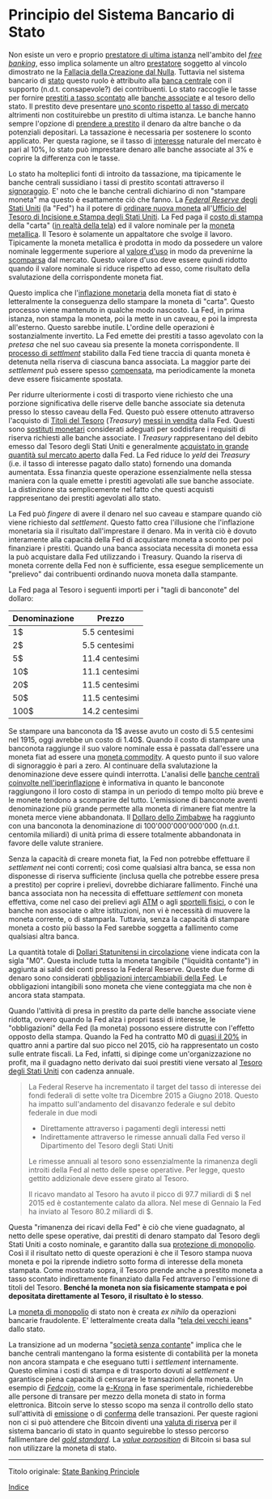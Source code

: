 # Principio del Sistema Bancario di Stato



Non esiste un vero e proprio [prestatore di ultima istanza](https://it.wikipedia.org/wiki/Prestatore_di_ultima_istanza) nell'ambito del [_free banking_](https://it.wikipedia.org/wiki/Free_banking), esso implica solamente un altro [prestatore](ch101-glossary.md#dare-in-prestito-investire) soggetto al vincolo dimostrato ne la [Fallacia della Creazione dal Nulla](ch084-thin-air-fallacy.md). Tuttavia nel sistema bancario di [stato](ch101-glossary.md#stato) questo ruolo è attribuito alla [banca centrale](https://it.wikipedia.org/wiki/Banca_centrale) con il supporto (n.d.t. consapevole?) dei contribuenti. Lo stato raccoglie le tasse per fornire [prestiti a tasso scontato](https://en.wikipedia.org/wiki/Discount_window) alle [banche associate](https://en.wikipedia.org/wiki/Structure_of_the_Federal_Reserve_System#Member_Banks) e al tesoro dello stato. Il prestito deve presentare [uno sconto rispetto al tasso di mercato](https://www.frbdiscountwindow.org/pages/discount-rates/current-discount-rates) altrimenti non costituirebbe un prestito di ultima istanza. Le banche hanno sempre l'opzione di [prendere a prestito](ch101-glossary.md#prendere-a-prestito) il denaro da altre banche o da potenziali depositari. La tassazione è necessaria per sostenere lo sconto applicato. Per questa ragione, se il tasso di [interesse](ch101-glossary.md#interesse) naturale del mercato è pari al 10%, lo stato può imprestare denaro alle banche associate al 3% e coprire la differenza con le tasse.

Lo stato ha molteplici fonti di introito da tassazione, ma tipicamente le banche centrali sussidiano i tassi di prestito scontati attraverso il [signoraggio](https://en.wikipedia.org/wiki/Seigniorage). E' noto che le banche centrali dichiarino di non "stampare moneta" ma questo è esattamente ciò che fanno. La [_Federal Reserve_ degli Stati Uniti](https://it.wikipedia.org/wiki/Federal_Reserve_System) (la "Fed") ha il potere di [ordinare nuova moneta](https://www.newyorkfed.org/aboutthefed/fedpoint/fed01.html) all'[Ufficio del Tesoro di Incisione e Stampa degli Stati Uniti](https://www.moneyfactory.gov/). La Fed paga il [costo di stampa](https://www.federalreserve.gov/faqs/currency_12771.htm) della "carta" ([in realtà della tela](https://www.moneyfactory.gov/hmimpaperandink.html)) ed il valore nominale per la [moneta metallica](https://en.wikipedia.org/wiki/Coin). Il Tesoro è solamente un appaltatore che svolge il lavoro. Tipicamente la moneta metallica è prodotta in modo da possedere un valore nominale leggermente superiore al [valore d'uso](https://en.wikipedia.org/wiki/Use_value) in modo da prevenirne la [scomparsa](https://it.wikipedia.org/wiki/Legge_di_Gresham) dal mercato. Questo valore d'uso deve essere quindi ridotto quando il valore nominale si riduce rispetto ad esso, come risultato della svalutazione della corrispondente moneta fiat.

Questo implica che l'[inflazione monetaria](https://en.wikipedia.org/wiki/Monetary_inflation) della moneta fiat di stato è letteralmente la conseguenza dello stampare la moneta di "carta". Questo processo viene mantenuto in qualche modo nascosto. La Fed, in prima istanza, non stampa la moneta, poi la mette in un caveau, e poi la impresta all'esterno. Questo sarebbe inutile. L'ordine delle operazioni è sostanzialmente invertito. La Fed emette dei prestiti a tasso agevolato con la _pretesa_ che nel suo caveau sia presente la moneta corrispondente. Il [processo di _settlment_](https://en.wikipedia.org/wiki/Fedwire) stabilito dalla Fed tiene traccia di quanta moneta è detenuta nella riserva di ciascuna banca associata. La maggior parte dei _settlement_ può essere spesso [compensata](https://it.wikipedia.org/wiki/Compensazione), ma periodicamente la moneta deve essere fisicamente spostata.

Per ridurre ulteriormente i costi di trasporto viene richiesto che una porzione significativa delle riserve delle banche associate sia detenuta presso lo stesso caveau della Fed. Questo può essere ottenuto attraverso l'acquisto di [Titoli del Tesoro](https://en.wikipedia.org/wiki/United_States_Treasury_security) (_Treasury_) [messi in vendita](https://www.stlouisfed.org/in-plain-english/a-closer-look-at-open-market-operations) dalla Fed. Questi sono [sostituti monetari](https://wiki.mises.org/wiki/Money_substitutes) considerati adeguati per soddisfare i requisiti di riserva richiesti alle banche associate. I _Treasury_ rappresentano del debito emesso dal Tesoro degli Stati Uniti e generalmente [acquistato in grande quantità sul mercato aperto](https://fred.stlouisfed.org/series/TREAST) dalla Fed. La Fed riduce lo _yeld_ dei _Treasury_ (i.e. il tasso di interesse pagato dallo stato) fornendo una domanda aumentata. Essa finanzia queste operazione essenzialmente nella stessa maniera con la quale emette i prestiti agevolati alle sue banche associate. La distinzione sta semplicemente nel fatto che questi acquisti rappresentano dei prestiti agevolati allo stato.

La Fed può _fingere_ di avere il denaro nel suo caveau e stampare quando ciò viene richiesto dal _settlement_. Questo fatto crea l'illusione che l'inflazione monetaria sia il risultato dall'imprestare il denaro. Ma in verità ciò è dovuto interamente alla capacità della Fed di acquistare moneta a sconto per poi finanziare i prestiti. Quando una banca associata necessita di moneta essa la può acquistare dalla Fed utilizzando i Treasury. Quando la riserva di moneta corrente della Fed non è sufficiente, essa esegue semplicemente un "prelievo" dai contribuenti ordinando nuova moneta dalla stampante. 

La Fed paga al Tesoro i seguenti importi per i "tagli di banconote" del dollaro:

| Denominazione | Prezzo         |
| ------------- | -------------- |
| 1$            | 5.5 centesimi  |
| 2$            | 5.5 centesimi  |
| 5$            | 11.4 centesimi |
| 10$           | 11.1 centesimi |
| 20$           | 11.5 centesimi |
| 50$           | 11.5 centesimi |
| 100$          | 14.2 centesimi |

Se stampare una banconota da 1$ avesse avuto un costo di 5.5 centesimi nel 1915, oggi avrebbe un costo di 1.40$. Quando il costo di stampare una banconota raggiunge il suo valore nominale essa è passata dall'essere una moneta fiat ad essere una [moneta commodity](https://it.wikipedia.org/wiki/Moneta_merce). A questo punto il suo valore di signoraggio è pari a zero. Al continuare della svalutazione la denominazione deve essere quindi interrotta. L'analisi delle [banche centrali coinvolte nell'iperinflazione](https://en.wikipedia.org/wiki/Hyperinflation_in_Venezuela) è informativa in quanto le banconote raggiungono il loro costo di stampa in un periodo di tempo molto più breve e le monete tendono a scomparire del  tutto. L'emissione di banconote aventi denominazione più grande permette alla moneta di rimanere fiat mentre la moneta merce viene abbandonata. Il [Dollaro dello Zimbabwe](https://it.wikipedia.org/wiki/Dollaro_zimbabwese) ha raggiunto con una banconota la denominazione di 100'000'000'000'000 (n.d.t. centomila miliardi) di unità prima di essere totalmente abbandonata in favore delle valute straniere.

Senza la capacità di creare moneta fiat, la Fed non potrebbe effettuare il _settlement_ nei conti correnti; così come qualsiasi altra banca, se essa non disponesse di riserva sufficiente (inclusa quella che potrebbe essere presa a prestito) per coprire i prelievi, dovrebbe dichiarare fallimento. Finché una banca associata non ha necessita di effettuare _settlement_ con moneta effettiva, come nel caso dei prelievi agli [ATM](https://it.wikipedia.org/wiki/Sportello_automatico) o agli [sportelli fisici](https://en.wikipedia.org/wiki/Bank_teller), o con le banche non associate o altre istituzioni, non vi è necessità di muovere la moneta corrente, o di stamparla. Tuttavia, senza la capacità di stampare moneta a costo più basso la Fed sarebbe soggetta a fallimento come qualsiasi altra banca.

La quantità totale di [Dollari Statunitensi in circolazione](https://en.wikipedia.org/wiki/Money_supply#United_States) viene indicata con la sigla "M0". Questa include tutta la moneta tangibile ("liquidità contante") in aggiunta ai saldi dei conti presso la Federal Reserve. Queste due forme di denaro sono considerati [obbligazioni intercambiabili della Fed](https://en.wikipedia.org/wiki/Money_supply#United_State). Le obbligazioni intangibili sono moneta che viene conteggiata ma che non è ancora stata stampata.

Quando l'attività di presa in prestito da parte delle banche associate viene ridotta, ovvero quando la Fed alza i propri tassi di interesse, le "obbligazioni" della Fed (la moneta) possono essere distrutte con l'effetto opposto della stampa. Quando la Fed ha contratto M0 di [quasi il 20%](https://tradingeconomics.com/united-states/money-supply-m0) in quattro anni a partire dal suo picco nel 2015, ciò ha rappresentato un costo sulle entrate fiscali. La Fed, infatti, si dipinge come un'organizzazione no profit, ma il guadagno netto derivato dai suoi prestiti viene versato al [Tesoro degli Stati Uniti](https://www.stlouisfed.org/on-the-economy/2018/september/fed-payments-treasury-rising-interest-rates) con cadenza annuale.

> La Federal Reserve ha incrementato il target del tasso di interesse dei fondi federali di sette volte tra Dicembre 2015 a Giugno 2018. Questo ha impatto sull'andamento del disavanzo federale e sul debito federale in due modi
>
> *  Direttamente attraverso i pagamenti degli interessi netti
> * Indirettamente attraverso le rimesse annuali dalla Fed verso il Dipartimento del Tesoro degli Stati Uniti
>
> Le rimesse annuali al tesoro sono essenzialmente la rimanenza degli introiti della Fed al netto delle spese operative. Per legge, questo gettito addizionale deve essere girato al Tesoro.
>
> Il ricavo mandato al Tesoro ha avuto il picco di 97.7 miliardi di $ nel 2015 ed è costantemente calato da allora. Nel mese di Gennaio la Fed ha inviato al Tesoro 80.2 miliardi di $.

Questa "rimanenza dei ricavi della Fed" è ciò che viene guadagnato, al netto delle spese operative, dai prestiti di denaro stampato dal Tesoro degli Stati Uniti a costo nominale, e garantito dalla sua [protezione di monopolio](https://en.wikipedia.org/wiki/Counterfeit). Così il il risultato netto di queste operazioni è che il Tesoro stampa nuova moneta e poi la riprende indietro sotto forma di interesse della moneta stampata. Come mostrato sopra, il Tesoro prende anche a prestito moneta a tasso scontato indirettamente finanziato dalla Fed attraverso l'emissione di titoli del Tesoro. **Benché la moneta non sia fisicamente stampata e poi depositata direttamente al Tesoro, il risultato è lo stesso**.

La [moneta di monopolio](ch005-money-taxonomy.md) di stato non è creata _ex nihilo_ da operazioni bancarie fraudolente. E' letteralmente creata dalla "[tela dei vecchi jeans](https://www.washingtonpost.com/news/wonk/wp/2013/12/16/how-tight-jeans-almost-ruined-americas-money/)" dallo stato.

La transizione ad un moderna "[società senza contante](https://www.nytimes.com/2018/11/21/business/sweden-cashless-society.html)" implica che le banche centrali mantengano la forma esistente di contabilità per la moneta non ancora stampata e che eseguano tutti i _settlement_ internamente. Questo elimina i costi di stampa e di trasporto dovuti al _settlement_ e garantisce piena capacità di censurare le transazioni della moneta. Un esempio di [_Fedcoin_](ch087-fedcoin-objectives.md), come la [e-Krona](https://www.riksbank.se/en-gb/payments--cash/e-krona) in fase sperimentale, richiederebbe alle persone di transare per mezzo della moneta di stato in forma elettronica. Bitcoin serve lo stesso scopo ma senza il controllo dello stato sull'attività di [emissione](ch101-glossary.md#inflazione) o di [conferma](ch101-glossary.md#conferma) delle transazioni. Per queste ragioni non ci si può attendere che Bitcoin diventi una [valuta di riserva](ch077-reserve-currency-fallacy.md) per il sistema bancario di stato in quanto seguirebbe lo stesso percorso fallimentare del [_gold standard_](https://it.wikipedia.org/wiki/Sistema_aureo). La [_value porposition_](https://it.wikipedia.org/wiki/Sistema_aureo) di Bitcoin si basa sul non utilizzare la moneta di stato.

---

Titolo originale: [State Banking Principle](https://github.com/libbitcoin/libbitcoin-system/wiki/State-Banking-Principle)

[Indice](/README.md)
